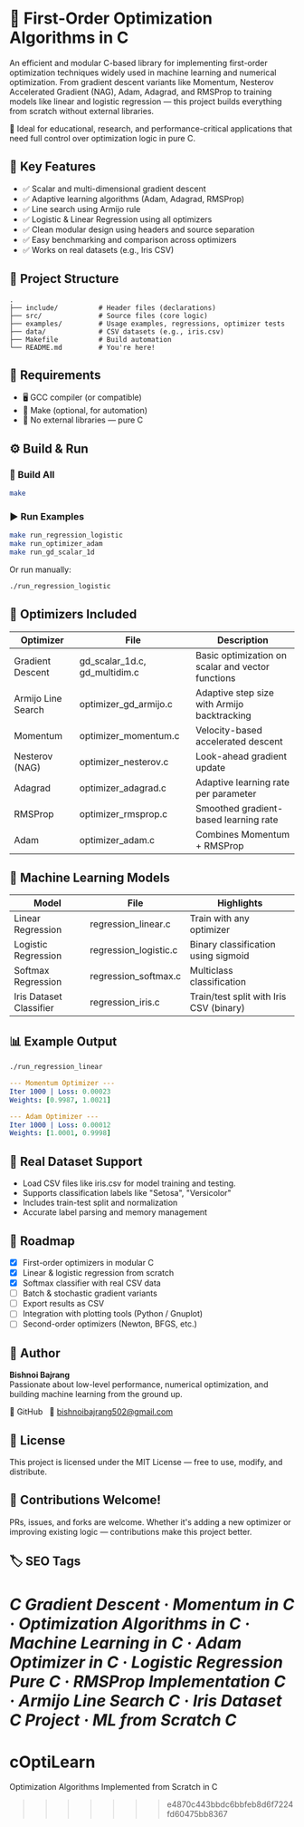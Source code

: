 # 🔧 First-Order Optimization Algorithms in C

An efficient and modular C-based library for implementing first-order optimization techniques widely used in machine learning and numerical optimization. From gradient descent variants like Momentum, Nesterov Accelerated Gradient (NAG), Adam, Adagrad, and RMSProp to training models like linear and logistic regression — this project builds everything from scratch without external libraries.

🧠 Ideal for educational, research, and performance-critical applications that need full control over optimization logic in pure C.

## 🚀 Key Features
- ✅ Scalar and multi-dimensional gradient descent  
- ✅ Adaptive learning algorithms (Adam, Adagrad, RMSProp)  
- ✅ Line search using Armijo rule  
- ✅ Logistic & Linear Regression using all optimizers  
- ✅ Clean modular design using headers and source separation  
- ✅ Easy benchmarking and comparison across optimizers  
- ✅ Works on real datasets (e.g., Iris CSV)  

## 📂 Project Structure

```
.
├── include/          # Header files (declarations)
├── src/              # Source files (core logic)
├── examples/         # Usage examples, regressions, optimizer tests
├── data/             # CSV datasets (e.g., iris.csv)
├── Makefile          # Build automation
└── README.md         # You're here!
```

## 🧱 Requirements

- 🖥️ GCC compiler (or compatible)
- 🔧 Make (optional, for automation)
- 🧼 No external libraries — pure C

## ⚙️ Build & Run

### 🔨 Build All

```bash
make
```

### ▶️ Run Examples

```bash
make run_regression_logistic
make run_optimizer_adam
make run_gd_scalar_1d
```

Or run manually:

```bash
./run_regression_logistic
```

## 📌 Optimizers Included

| Optimizer             | File                         | Description                              |
|-----------------------|------------------------------|------------------------------------------|
| Gradient Descent      | gd_scalar_1d.c, gd_multidim.c| Basic optimization on scalar and vector functions |
| Armijo Line Search    | optimizer_gd_armijo.c        | Adaptive step size with Armijo backtracking |
| Momentum              | optimizer_momentum.c         | Velocity-based accelerated descent       |
| Nesterov (NAG)        | optimizer_nesterov.c         | Look-ahead gradient update               |
| Adagrad               | optimizer_adagrad.c          | Adaptive learning rate per parameter     |
| RMSProp               | optimizer_rmsprop.c          | Smoothed gradient-based learning rate    |
| Adam                  | optimizer_adam.c             | Combines Momentum + RMSProp              |

## 🧮 Machine Learning Models

| Model                | File                    | Highlights                                |
|----------------------|-------------------------|--------------------------------------------|
| Linear Regression    | regression_linear.c     | Train with any optimizer                   |
| Logistic Regression  | regression_logistic.c   | Binary classification using sigmoid        |
| Softmax Regression   | regression_softmax.c    | Multiclass classification                  |
| Iris Dataset Classifier | regression_iris.c    | Train/test split with Iris CSV (binary)    |

## 📊 Example Output

```bash
./run_regression_linear
```

```yaml
--- Momentum Optimizer ---
Iter 1000 | Loss: 0.00023
Weights: [0.9987, 1.0021]

--- Adam Optimizer ---
Iter 1000 | Loss: 0.00012
Weights: [1.0001, 0.9998]
```

## 🧪 Real Dataset Support

- Load CSV files like iris.csv for model training and testing.
- Supports classification labels like "Setosa", "Versicolor"
- Includes train-test split and normalization
- Accurate label parsing and memory management

## 🧭 Roadmap

- [x] First-order optimizers in modular C
- [x] Linear & logistic regression from scratch
- [x] Softmax classifier with real CSV data
- [ ] Batch & stochastic gradient variants
- [ ] Export results as CSV
- [ ] Integration with plotting tools (Python / Gnuplot)
- [ ] Second-order optimizers (Newton, BFGS, etc.)

## 👤 Author

**Bishnoi Bajrang**  
Passionate about low-level performance, numerical optimization, and building machine learning from the ground up.

🔗 GitHub   📧 bishnoibajrang502@gmail.com

## 📜 License

This project is licensed under the MIT License — free to use, modify, and distribute.

## 🤝 Contributions Welcome!

PRs, issues, and forks are welcome. Whether it's adding a new optimizer or improving existing logic — contributions make this project better.

## 🏷️ SEO Tags

*C Gradient Descent · Momentum in C · Optimization Algorithms in C · Machine Learning in C · Adam Optimizer in C · Logistic Regression Pure C · RMSProp Implementation C · Armijo Line Search C · Iris Dataset C Project · ML from Scratch C*
=======
# cOptiLearn
Optimization Algorithms Implemented from Scratch in C
>>>>>>> e4870c443bbdc6bbfeb8d6f7224fd60475bb8367

